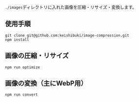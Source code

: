 ```./images```ディレクトリに入れた画像を圧縮・リサイズ・変換します。

## 使用手順
```
git clone git@github.com:keishibuki/image-compression.git
npm install
```

## 画像の圧縮・リサイズ
```
npm run optimize
```

## 画像の変換（主にWebP用）
```
npm run convert
```